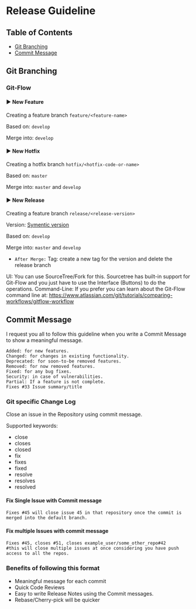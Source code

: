 <!--
Recomended Git Style Guide
Authur: Arslan Ismail [AI] (arslanismail840@gmail.com)

-->

# Release Guideline

## Table of Contents

- [Git Branching](#git-branching)
- [Commit Message](#commit-message)

## Git Branching

### Git-Flow

#### ► New Feature

Creating a feature branch `feature/<feature-name>`

Based on: `develop`

Merge into: `develop`

#### ► New Hotfix

Creating a hotfix branch `hotfix/<hotfix-code-or-name>`

Based on: `master`

Merge into: `master` and `develop`

#### ► New Release

Creating a feature branch `release/<release-version>`

Version: [Symentic version](https://semver.org/)

Based on: `develop`

Merge into: `master` and `develop`

- `After Merge:` Tag: create a new tag for the version and delete the release branch

UI: You can use SourceTree/Fork for this. Sourcetree has built-in support for Git-Flow and you just have to use the Interface (Buttons) to do the operations.
Command-Line: If you prefer you can learn about the Git-Flow command line at: https://www.atlassian.com/git/tutorials/comparing-workflows/gitflow-workflow

## Commit Message

I request you all to follow this guideline when you write a Commit Message to show a meaningful message.

```text
Added: for new features.
Changed: for changes in existing functionality.
Deprecated: for soon-to-be removed features.
Removed: for now removed features.
Fixed: for any bug fixes.
Security: in case of vulnerabilities.
Partial: If a feature is not complete.
Fixes #33 Issue summary/title
```

### Git specific Change Log

Close an issue in the Repository using commit message.

Supported keywords:

- close
- closes
- closed
- fix
- fixes
- fixed
- resolve
- resolves
- resolved

#### Fix Single Issue with Commit message

```text
Fixes #45 will close issue 45 in that repository once the commit is merged into the default branch.
```

#### Fix multiple Issues with commit message

```text
Fixes #45, closes #51, closes example_user/some_other_repo#42
#this will close multiple issues at once considering you have push access to all the repos.
```

### Benefits of following this format

- Meaningful message for each commit
- Quick Code Reviews
- Easy to write Release Notes using the Commit messages.
- Rebase/Cherry-pick will be quicker
